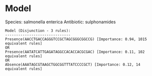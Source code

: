 
# Model

Species: salmonella enterica
Antibiotic: sulphonamides

```
Model (Disjunction - 3 rules):
------------------------------
Presence(AACCTGACCAGGGTCCGCTAGCGGGCGGCCG) [Importance: 0.94, 1015 equivalent rules]
OR
Presence(AATATCATTGAGATAGGCCACACCACGCGAC) [Importance: 0.11, 102 equivalent rules]
OR
Absence(AAATAGCGTAAGCTGGCGGTTTATCCCCGCT) [Importance: 0.12, 14 equivalent rules]

```

